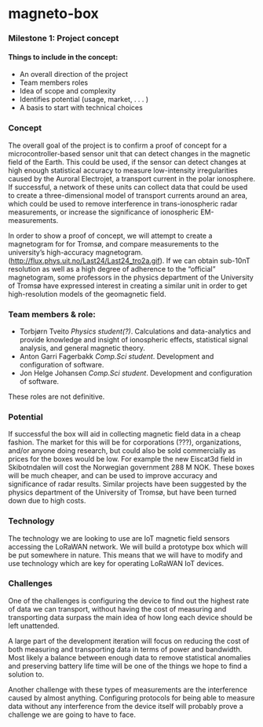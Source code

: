 # magneto-box

### Milestone 1: Project concept
#### Things to include in the concept:
* An overall direction of the project
* Team members roles
* Idea of scope and complexity
* Identifies potential (usage, market, . . . )
* A basis to start with technical choices


### Concept
The overall goal of the project is to confirm a proof of concept for a microcontroller-based sensor unit that can detect changes in the magnetic field of the Earth. This could be used, if the sensor can detect changes at high enough statistical accuracy to measure low-intensity irregularities caused by the Auroral Electrojet, a transport current in the polar ionosphere. If successful, a network of these units can collect data that could be used to create a three-dimensional model of transport currents around an area, which could be used to remove interference in trans-ionospheric radar measurements, or increase the significance of ionospheric EM-measurements.

In order to show a proof of concept, we will attempt to create a magnetogram for for Tromsø, and compare measurements to the university’s high-accuracy magnetogram. (http://flux.phys.uit.no/Last24/Last24_tro2a.gif). If we can obtain sub-10nT resolution as well as a high degree of adherence to the “official” magnetogram, some professors in the physics department of the University of Tromsø have expressed interest in creating a similar unit in order to get high-resolution models of the geomagnetic field.




### Team members & role:
* Torbjørn Tveito
_Physics student(?)_. Calculations and data-analytics and provide knowledge and insight of ionospheric effects, statistical signal analysis, and general magnetic theory.
* Anton Garri Fagerbakk
_Comp.Sci student_. Development and configuration of software.   
* Jon Helge Johansen
_Comp.Sci student_. Development and configuration of software. 

These roles are not definitive.

### Potential
If successful the box will aid in collecting magnetic field data in a cheap fashion. The market for this will be for corporations (???), organizations, and/or anyone doing research, but could also be sold commercially as prices for the boxes would be low. For example the new Eiscat3d field in Skibotndalen will cost the Norwegian government 288 M NOK. These boxes will be much cheaper, and can be used to improve accuracy and significance of radar results. Similar projects have been suggested by the physics department of the University of Tromsø, but have been turned down due to high costs.

### Technology
The technology we are looking to use are IoT magnetic field sensors accessing the LoRaWAN network. We will build a prototype box which will be put somewhere in nature.
This means that we will have to modify and use technology which are key for operating LoRaWAN IoT devices.

### Challenges
One of the challenges is configuring the device to find out the highest rate of data we can transport, without having the cost of measuring and transporting data surpass the main idea of how long each device should be left unattended.

A large part of the development iteration will focus on reducing the cost of both measuring and transporting data in terms of power and bandwidth. Most likely a balance between enough data to remove statistical anomalies and preserving battery life time will be one of the things we hope to find a solution to.

Another challenge with these types of measurements are the interference caused by almost anything. Configuring protocols for being able to measure data without any interference from the device itself will probably prove a challenge we are going to have to face. 


